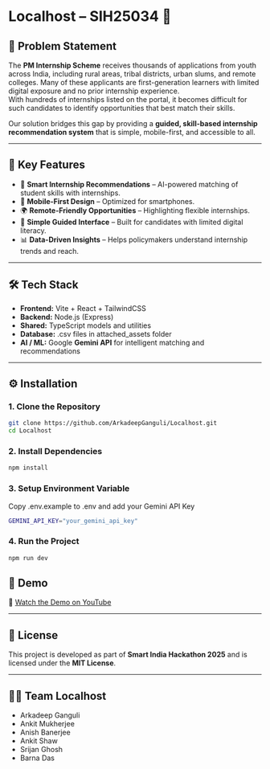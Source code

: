 # Localhost – SIH25034 🚀  

## 📌 Problem Statement  
The **PM Internship Scheme** receives thousands of applications from youth across India, including rural areas, tribal districts, urban slums, and remote colleges. Many of these applicants are first-generation learners with limited digital exposure and no prior internship experience.  
With hundreds of internships listed on the portal, it becomes difficult for such candidates to identify opportunities that best match their skills.  

Our solution bridges this gap by providing a **guided, skill-based internship recommendation system** that is simple, mobile-first, and accessible to all.  

---

## 🎯 Key Features  
- 🔎 **Smart Internship Recommendations** – AI-powered matching of student skills with internships.  
- 📱 **Mobile-First Design** – Optimized for smartphones.  
- 🌍 **Remote-Friendly Opportunities** – Highlighting flexible internships.  
- 🧭 **Simple Guided Interface** – Built for candidates with limited digital literacy.  
- 📊 **Data-Driven Insights** – Helps policymakers understand internship trends and reach.  

---

## 🛠️ Tech Stack  
- **Frontend:** Vite + React + TailwindCSS  
- **Backend:** Node.js (Express)  
- **Shared:** TypeScript models and utilities  
- **Database:** .csv files in attached_assets folder  
- **AI / ML:** Google **Gemini API** for intelligent matching and recommendations  

---

## ⚙️ Installation  

### 1. Clone the Repository  
```bash
git clone https://github.com/ArkadeepGanguli/Localhost.git
cd Localhost
```
### 2. Install Dependencies
```bash
npm install
```
### 3. Setup Environment Variable
Copy .env.example to .env and add your Gemini API Key
```bash
GEMINI_API_KEY="your_gemini_api_key"
```
### 4. Run the Project
```bash
npm run dev
```
## 🎥 Demo  
🔗 [Watch the Demo on YouTube](https://youtu.be/yk5kbDTYggU)  
 

---

## 📜 License  
This project is developed as part of **Smart India Hackathon 2025** and is licensed under the **MIT License**.  

---

## 👨‍💻 Team Localhost  
- Arkadeep Ganguli  
- Ankit Mukherjee
- Anish Banerjee
- Ankit Shaw
- Srijan Ghosh
- Barna Das 
